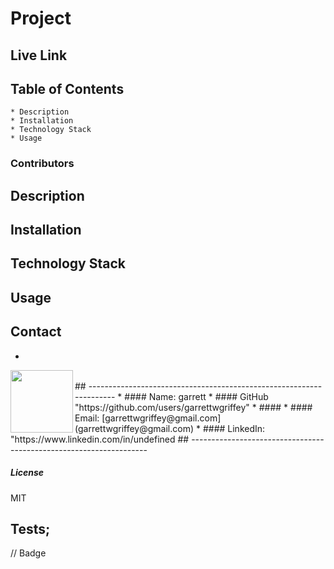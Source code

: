  
  # **Project** 
  ## Live Link
  ##  **Table of Contents**
    * Description
    * Installation
    * Technology Stack
    * Usage
  ###  **Contributors**
  
  ##  **Description**
  
  ## **Installation**
  
  ## **Technology Stack**
  
  ##  **Usage**
  
  ## **Contact**
*
<img align="left" width="100" height="100" src="https://avatars.githubusercontent.com/u/59263270?">


<br/>
## --------------------------------------------------------------------
* ####  Name: garrett
* ####   GitHub "https://github.com/users/garrettwgriffey"
* ####  
* #### Email: [garrettwgriffey@gmail.com](garrettwgriffey@gmail.com)
* #### LinkedIn: "https://www.linkedin.com/in/undefined
## -------------------------------------------------------------------
<br/>

##### **License**
MIT
## Tests;

// Badge

